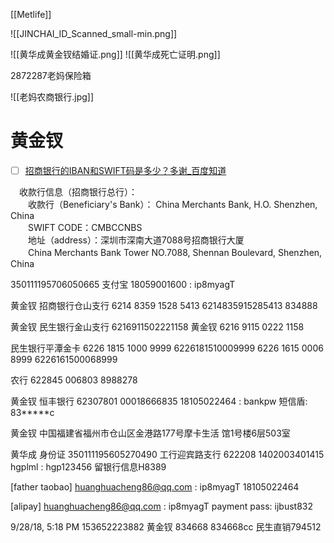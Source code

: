 [[Metlife]]

![[JINCHAI_ID_Scanned_small-min.png]]

![[黄华成黄金钗结婚证.png]]
![[黄华成死亡证明.png]]

2872287老妈保险箱

![[老妈农商银行.jpg]]


# 黄金钗
- [ ] [招商银行的IBAN和SWIFT码是多少？多谢_百度知道](https://zhidao.baidu.com/question/431542410769947244.html)

　收款行信息（招商银行总行）：  
　　收款行（Beneficiary's Bank）： China Merchants Bank, H.O. Shenzhen, China  
　　SWIFT CODE：CMBCCNBS  
　　地址（address）：深圳市深南大道7088号招商银行大厦  
　　China Merchants Bank Tower NO.7088, Shennan Boulevard, Shenzhen, China

350111195706050665
支付宝
18059001600 : ip8myagT

黄金钗
招商银行仓山支行
6214 8359 1528 5413
6214835915285413
834888

黄金钗
民生银行金山支行
6216911502221158
黄金钗
6216 9115 0222 1158

民生银行平潭金卡
6226 1815 1000 9999
6226181510009999
6226 1615 0006 8999
6226161500068999

农行
622845 006803 8988278

黄金钗
恒丰银行
62307801 00018666835
18105022464 : bankpw
短信盾: 83*****c


黄金钗
中国福建省福州市仓山区金港路177号摩卡生活
馆1号楼6层503室

黄华成 身份证 350111195605270490
工行迎宾路支行 622208 1402003401415
hgplml : hgp123456
留银行信息H8389

[father taobao]
[huanghuacheng86@qq.com](mailto:huanghuacheng86@qq.com) : ip8myagT
18105022464

[alipay]
[huanghuacheng86@qq.com](mailto:huanghuacheng86@qq.com) : ip8myagT
payment pass: ijbust832

9/28/18, 5:18 PM
153652223882
黄金钗
834668
834668cc
民生直销794512